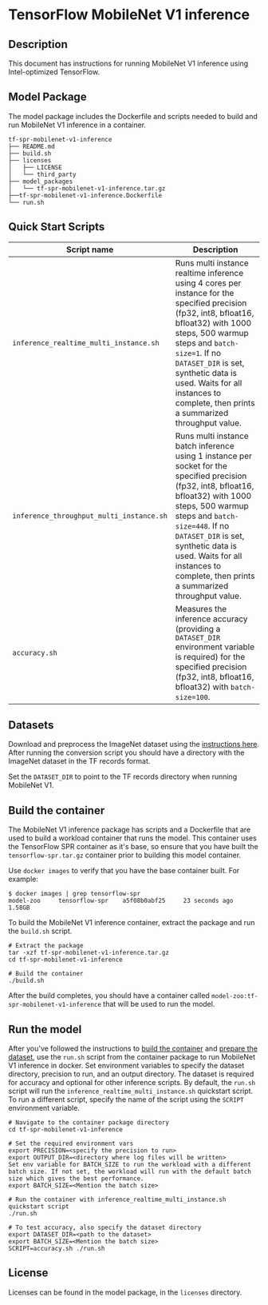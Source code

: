 <!--- 0. Title -->
# TensorFlow MobileNet V1 inference

<!-- 10. Description -->
## Description

This document has instructions for running MobileNet V1 inference using
Intel-optimized TensorFlow.

## Model Package

The model package includes the Dockerfile and scripts needed to build and
run MobileNet V1 inference in a container.
```
tf-spr-mobilenet-v1-inference
├── README.md
├── build.sh
├── licenses
│   ├── LICENSE
│   └── third_party
├── model_packages
│   └── tf-spr-mobilenet-v1-inference.tar.gz
├──tf-spr-mobilenet-v1-inference.Dockerfile
└── run.sh
```

<!--- 40. Quick Start Scripts -->
## Quick Start Scripts

| Script name | Description |
|-------------|-------------|
| `inference_realtime_multi_instance.sh` | Runs multi instance realtime inference using 4 cores per instance for the specified precision (fp32, int8, bfloat16, bfloat32) with 1000 steps, 500 warmup steps and `batch-size=1`. If no `DATASET_DIR` is set, synthetic data is used. Waits for all instances to complete, then prints a summarized throughput value. |
| `inference_throughput_multi_instance.sh` | Runs multi instance batch inference using 1 instance per socket for the specified precision (fp32, int8, bfloat16, bfloat32) with 1000 steps, 500 warmup steps and `batch-size=448`. If no `DATASET_DIR` is set, synthetic data is used. Waits for all instances to complete, then prints a summarized throughput value. |
| `accuracy.sh` | Measures the inference accuracy (providing a `DATASET_DIR` environment variable is required) for the specified precision (fp32, int8, bfloat16, bfloat32) with `batch-size=100`. |

<!--- 30. Datasets -->
## Datasets

Download and preprocess the ImageNet dataset using the [instructions here](https://github.com/IntelAI/models/blob/master/datasets/imagenet/README.md).
After running the conversion script you should have a directory with the
ImageNet dataset in the TF records format.

Set the `DATASET_DIR` to point to the TF records directory when running MobileNet V1.

## Build the container

The MobileNet V1 inference package has scripts and a Dockerfile that are
used to build a workload container that runs the model. This container
uses the TensorFlow SPR container as it's base, so ensure that you have built
the `tensorflow-spr.tar.gz` container prior to building this model container.

Use `docker images` to verify that you have the base container built. For example:
```
$ docker images | grep tensorflow-spr
model-zoo     tensorflow-spr    a5f08b0abf25     23 seconds ago   1.58GB
```

To build the MobileNet V1 inference container, extract the package and
run the `build.sh` script.
```
# Extract the package
tar -xzf tf-spr-mobilenet-v1-inference.tar.gz
cd tf-spr-mobilenet-v1-inference

# Build the container
./build.sh
```

After the build completes, you should have a container called
`model-zoo:tf-spr-mobilenet-v1-inference` that will be used to run the model.

## Run the model

After you've followed the instructions to [build the container](#build-the-container)
and [prepare the dataset](#datasets), use the `run.sh` script from the container
package to run MobileNet V1 inference in docker. Set environment variables to
specify the dataset directory, precision to run, and
an output directory. 
The dataset is required for accuracy and optional for other inference scripts.
By default, the `run.sh` script will run the
`inference_realtime_multi_instance.sh` quickstart script. To run a different script, specify
the name of the script using the `SCRIPT` environment variable.
```
# Navigate to the container package directory
cd tf-spr-mobilenet-v1-inference

# Set the required environment vars
export PRECISION=<specify the precision to run>
export OUTPUT_DIR=<directory where log files will be written>
Set env variable for BATCH_SIZE to run the workload with a different batch size. If not set, the workload will run with the default batch size which gives the best performance.
export BATCH_SIZE=<Mention the batch size>

# Run the container with inference_realtime_multi_instance.sh quickstart script
./run.sh

# To test accuracy, also specify the dataset directory
export DATASET_DIR=<path to the dataset>
export BATCH_SIZE=<Mention the batch size>
SCRIPT=accuracy.sh ./run.sh
```

<!--- 80. License -->
## License

Licenses can be found in the model package, in the `licenses` directory.

